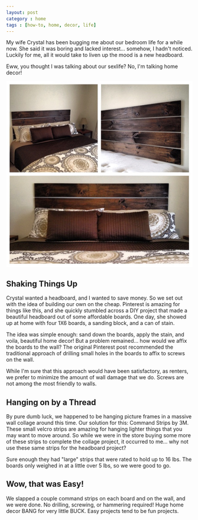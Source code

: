 ```yaml
---
layout: post
category : home
tags : [how-to, home, decor, life]
---
```


My wife Crystal has been bugging me about our bedroom life for a while now. She
said it was boring and lacked interest... somehow, I hadn't noticed. Luckily for
me, all it would take to liven up the mood is a new headboard.

Eww, you thought I was talking about our sexlife? No, I'm talking home decor!

![Headboard](/assets/images/headboard.JPG "The Finished Product")

Shaking Things Up
-----------------
Crystal wanted a headboard, and I wanted to save money. So we set out with the
idea of building our own on the cheap. Pinterest is amazing for things like this,
and she quickly stumbled across a DIY project that made a beautiful headboard
out of some affordable boards. One day, she showed up at home with four 1X6 boards,
a sanding block, and a can of stain.

The idea was simple enough: sand down the boards, apply the stain, and voila,
beautiful home decor! But a problem remained... how would we affix the boards to
the wall? The original Pinterest post recommended the traditional approach of
drilling small holes in the boards to affix to screws on the wall.

While I'm sure that this approach would have been satisfactory, as renters, we
prefer to minimize the amount of wall damage that we do. Screws are not among the
most friendly to walls.

Hanging on by a Thread
----------------------
By pure dumb luck, we happened to be hanging picture frames in a massive wall
collage around this time. Our solution for this: Command Strips by 3M. These small
velcro strips are amazing for hanging lighter things that you may want to move
around. So while we were in the store buying some more of these strips to complete
the collage project, it occurred to me... why not use these same strips for the
headboard project?

Sure enough they had "large" strips that were rated to hold up to 16 lbs. The
boards only weighed in at a little over 5 lbs, so we were good to go.

Wow, that was Easy!
-------------------
We slapped a couple command strips on each board and on the wall, and we were
done. No drilling, screwing, or hammering required! Huge home decor BANG for
very little BUCK. Easy projects tend to be fun projects.